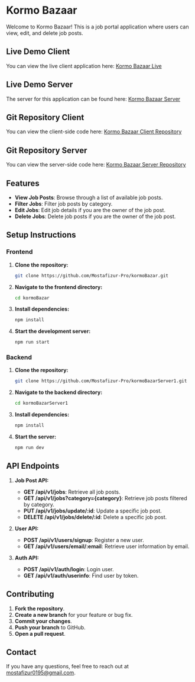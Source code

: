 # Kormo Bazaar

Welcome to Kormo Bazaar! This is a job portal application where users can view, edit, and delete job posts.

## Live Demo Client

You can view the live client application here: [Kormo Bazaar Live](https://kormo-bazaar.vercel.app/)

## Live Demo Server

The server for this application can be found here: [Kormo Bazaar Server](https://kormo-bazar-server1.vercel.app/)

## Git Repository Client

You can view the client-side code here: [Kormo Bazaar Client Repository](https://github.com/Mostafizur-Pro/kormoBazar/)

## Git Repository Server

You can view the server-side code here: [Kormo Bazaar Server Repository](https://github.com/Mostafizur-Pro/kormoBazarServer1/)

## Features

- **View Job Posts**: Browse through a list of available job posts.
- **Filter Jobs**: Filter job posts by category.
- **Edit Jobs**: Edit job details if you are the owner of the job post.
- **Delete Jobs**: Delete job posts if you are the owner of the job post.

## Setup Instructions

### Frontend

1. **Clone the repository:**

   ```bash
   git clone https://github.com/Mostafizur-Pro/kormoBazar.git
   ```

2. **Navigate to the frontend directory:**

   ```bash
   cd kormoBazar
   ```

3. **Install dependencies:**

   ```bash
   npm install
   ```

4. **Start the development server:**

   ```bash
   npm run start
   ```

### Backend

1. **Clone the repository:**

   ```bash
   git clone https://github.com/Mostafizur-Pro/kormoBazarServer1.git
   ```

2. **Navigate to the backend directory:**

   ```bash
   cd kormoBazarServer1
   ```

3. **Install dependencies:**

   ```bash
   npm install
   ```

4. **Start the server:**

   ```bash
   npm run dev
   ```

## API Endpoints

1. **Job Post API:**

   - **GET /api/v1/jobs**: Retrieve all job posts.
   - **GET /api/v1/jobs?category={category}**: Retrieve job posts filtered by category.
   - **PUT /api/v1/jobs/update/:id**: Update a specific job post.
   - **DELETE /api/v1/jobs/delete/:id**: Delete a specific job post.

2. **User API:**

   - **POST /api/v1/users/signup**: Register a new user.
   - **GET /api/v1/users/email/:email**: Retrieve user information by email.

3. **Auth API:**
   - **POST /api/v1/auth/login**: Login user.
   - **GET /api/v1/auth/userinfo**: Find user by token.

## Contributing

1. **Fork the repository**.
2. **Create a new branch** for your feature or bug fix.
3. **Commit your changes**.
4. **Push your branch** to GitHub.
5. **Open a pull request**.

## Contact

If you have any questions, feel free to reach out at [mostafizur0195@gmail.com](mailto:mostafizur0195@gmail.com).
